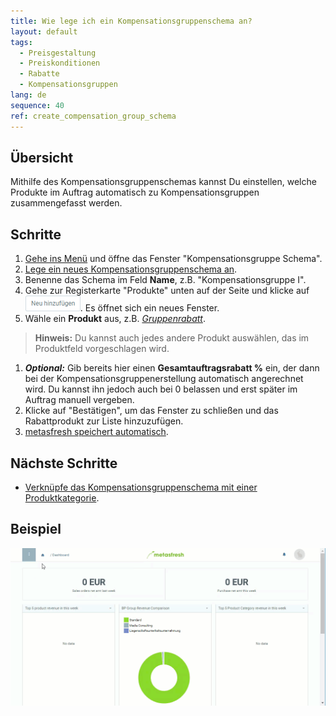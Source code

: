 ```yaml
---
title: Wie lege ich ein Kompensationsgruppenschema an?
layout: default
tags:
  - Preisgestaltung
  - Preiskonditionen
  - Rabatte
  - Kompensationsgruppen
lang: de
sequence: 40
ref: create_compensation_group_schema
---
```


## Übersicht
Mithilfe des Kompensationsgruppenschemas kannst Du einstellen, welche Produkte im Auftrag automatisch zu Kompensationsgruppen zusammengefasst werden.

## Schritte
1. [Gehe ins Menü](Menu) und öffne das Fenster "Kompensationsgruppe Schema".
1. [Lege ein neues Kompensationsgruppenschema an](Neuer_Datensatz_Fenster_Webui).
1. Benenne das Schema im Feld **Name**, z.B. "Kompensationsgruppe I".
1. Gehe zur Registerkarte "Produkte" unten auf der Seite und klicke auf ![](assets/Neu_hinzufuegen_Button.png). Es öffnet sich ein neues Fenster.
1. Wähle ein **Produkt** aus, z.B. [*Gruppenrabatt*](Produkt_für_Gruppenrabatt).
 >**Hinweis:** Du kannst auch jedes andere Produkt auswählen, das im Produktfeld vorgeschlagen wird.

1. ***Optional:*** Gib bereits hier einen **Gesamtauftragsrabatt %** ein, der dann bei der Kompensationsgruppenerstellung automatisch angerechnet wird. Du kannst ihn jedoch auch bei 0 belassen und erst später im Auftrag manuell vergeben.
1. Klicke auf "Bestätigen", um das Fenster zu schließen und das Rabattprodukt zur Liste hinzuzufügen.
1. [metasfresh speichert automatisch](Speicheranzeige).

## Nächste Schritte
- [Verknüpfe das Kompensationsgruppenschema mit einer Produktkategorie](Kompensationsgruppenschema_Produktkategorie).

## Beispiel
![](assets/Kompensationsgruppenschema_anlegen.gif)
